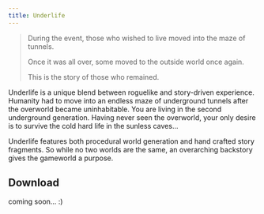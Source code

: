 ```yaml
---
title: Underlife
---
```


<blockquote>
<p>During the event, those who wished to live moved into the maze of tunnels.</p>
<p>Once it was all over, some moved to the outside world once again.</p>
<p>This is the story of those who remained.</p>
</blockquote>

Underlife is a unique blend between roguelike and story-driven experience.
Humanity had to move into an endless maze of underground tunnels after the
overworld became uninhabitable. You are living in the second underground
generation. Having never seen the overworld, your only desire is to survive
the cold hard life in the sunless caves...

Underlife features both procedural world generation and hand crafted story
fragments. So while no two worlds are the same, an overarching backstory
gives the gameworld a purpose.

## Download

coming soon... :)


